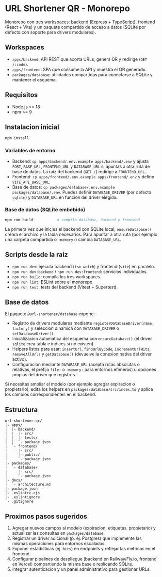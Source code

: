 # URL Shortener QR - Monorepo

Monorepo con tres workspaces: backend (Express + TypeScript), frontend (React + Vite) y un paquete compartido de acceso a datos (SQLite por defecto con soporte para drivers modulares).

## Workspaces

- `apps/backend`: API REST que acorta URLs, genera QR y redirige (`GET /:code`).
- `apps/frontend`: SPA que consume la API y muestra el QR generado.
- `packages/database`: utilidades compartidas para conectarse a SQLite y mantener el esquema.

## Requisitos

- Node.js >= 18
- npm >= 9

## Instalacion inicial

```bash
npm install
```

### Variables de entorno

- Backend: `cp apps/backend/.env.example apps/backend/.env` y ajusta `PORT`, `BASE_URL`, `FRONTEND_URL` y `DATABASE_URL` si apuntas a otra ruta de base de datos. La raiz del backend (`GET /`) redirige a `FRONTEND_URL`.
- Frontend: `cp apps/frontend/.env.example apps/frontend/.env` y define `VITE_API_BASE_URL`.
- Base de datos: `cp packages/database/.env.example packages/database/.env`. Puedes definir `DATABASE_DRIVER` (por defecto `sqlite`) y `DATABASE_URL` en funcion del driver elegido.

### Base de datos (SQLite embebido)

```bash
npm run build           # compila database, backend y frontend
```

La primera vez que inicies el backend con SQLite local, `ensureDatabase()` creara el archivo y la tabla necesarios. Para apuntar a otra ruta (por ejemplo una carpeta compartida o `:memory:`) cambia `DATABASE_URL`.

## Scripts desde la raiz

- `npm run dev`: ejecuta backend (`tsx watch`) y frontend (`vite`) en paralelo.
- `npm run dev:backend` / `npm run dev:frontend`: servicios individuales.
- `npm run build`: compila los tres workspaces.
- `npm run lint`: ESLint sobre el monorepo.
- `npm run test`: tests del backend (Vitest + Supertest).

## Base de datos

El paquete `@url-shortener/database` expone:

- Registro de drivers modulares mediante `registerDatabaseDriver(name, factory)` y seleccion dinamica con `DATABASE_DRIVER` o `setDatabaseDriver()`.
- Inicializacion automatica del esquema con `ensureDatabase()` (el driver `sqlite` crea tabla e indices si no existen).
- Helpers listos para usar: `insertUrl`, `findUrlByCode`, `incrementUrlHits`, `removeAllUrls` y `getDatabase()` (devuelve la conexion nativa del driver activo).
- Configuracion mediante `DATABASE_URL` (acepta rutas absolutas o relativas, el prefijo `file:` o `:memory:` para entornos efimeros) u opciones propias del driver que registres.

Si necesitas ampliar el modelo (por ejemplo agregar expiracion o propietario), edita los helpers en `packages/database/src/index.ts` y aplica los cambios correspondientes en el backend.

## Estructura

```
url-shortener-qr/
|- apps/
|  |- backend/
|  |  |- src/
|  |  |- tests/
|  |  `- package.json
|  `- frontend/
|     |- src/
|     |- public/
|     `- package.json
|- packages/
|  `- database/
|     |- src/
|     `- package.json
|- docs/
|  `- architecture.md
|- package.json
|- .eslintrc.cjs
|- .eslintignore
`- .gitignore
```

## Proximos pasos sugeridos

1. Agregar nuevos campos al modelo (expiracion, etiquetas, propietario) y actualizar las consultas en `packages/database`.
2. Registrar un driver adicional (p. ej. Postgres) que implemente las mismas operaciones para entornos escalados.
3. Exponer estadisticas (ej. `hits`) en endpoints y reflejar las metricas en el frontend.
4. Configurar pipelines de despliegue (backend en Railway/Fly.io, frontend en Vercel) compartiendo la misma base o replicando SQLite.
5. Integrar autenticacion y un panel administrativo para gestionar URLs.
